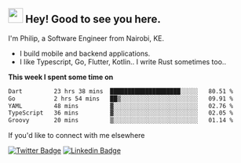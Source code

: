<h2><img src="https://slackmojis.com/emojis/3643-cool-doge/download" width="30"/> Hey! Good to see you here.</h2>

<p>I'm Philip, a Software Engineer from Nairobi, KE. 

- I build mobile and backend applications.
- I like Typescript, Go, Flutter, Kotlin.. I write Rust sometimes too..</p>

**This week I spent some time on**
<!--START_SECTION:waka-->

```txt
Dart         23 hrs 38 mins  ████████████████████░░░░░   80.51 %
Go           2 hrs 54 mins   ██▒░░░░░░░░░░░░░░░░░░░░░░   09.91 %
YAML         48 mins         ▓░░░░░░░░░░░░░░░░░░░░░░░░   02.76 %
TypeScript   36 mins         ▓░░░░░░░░░░░░░░░░░░░░░░░░   02.05 %
Groovy       20 mins         ▒░░░░░░░░░░░░░░░░░░░░░░░░   01.14 %
```

<!--END_SECTION:waka-->

If you'd like to connect with me elsewhere

[![Twitter Badge](https://img.shields.io/badge/-Twitter-1ca0f1?style=flat-square&labelColor=1ca0f1&logo=twitter&logoColor=white&link=https://twitter.com/_diogorodrigues)](https://twitter.com/kimathiphil)  [![Linkedin Badge](https://img.shields.io/badge/-LinkedIn-blue?style=flat-square&logo=Linkedin&logoColor=white&link=https://www.linkedin.com/in/philip-kimathi-2604a9114/)](https://www.linkedin.com/in/philip-kimathi-2604a9114/)
